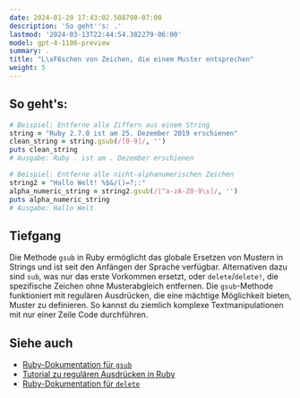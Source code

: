```yaml
---
date: 2024-01-20 17:43:02.508790-07:00
description: 'So geht''s: .'
lastmod: '2024-03-13T22:44:54.382279-06:00'
model: gpt-4-1106-preview
summary: .
title: "L\xF6schen von Zeichen, die einem Muster entsprechen"
weight: 5
---
```


## So geht's:
```Ruby
# Beispiel: Entferne alle Ziffern aus einem String
string = "Ruby 2.7.0 ist am 25. Dezember 2019 erschienen"
clean_string = string.gsub(/[0-9]/, '')
puts clean_string
# Ausgabe: Ruby . ist am . Dezember erschienen

# Beispiel: Entferne alle nicht-alphanumerischen Zeichen
string2 = "Hallo Welt! %$&/()=?;:"
alpha_numeric_string = string2.gsub(/[^a-zA-Z0-9\s]/, '')
puts alpha_numeric_string
# Ausgabe: Hallo Welt
```

## Tiefgang
Die Methode `gsub` in Ruby ermöglicht das globale Ersetzen von Mustern in Strings und ist seit den Anfängen der Sprache verfügbar. Alternativen dazu sind `sub`, was nur das erste Vorkommen ersetzt, oder `delete`/`delete!`, die spezifische Zeichen ohne Musterabgleich entfernen. Die `gsub`-Methode funktioniert mit regulären Ausdrücken, die eine mächtige Möglichkeit bieten, Muster zu definieren. So kannst du ziemlich komplexe Textmanipulationen mit nur einer Zeile Code durchführen.

## Siehe auch
- [Ruby-Dokumentation für `gsub`](https://ruby-doc.org/core-2.7.0/String.html#method-i-gsub)
- [Tutorial zu regulären Ausdrücken in Ruby](https://www.rubyguides.com/2015/06/ruby-regex/)
- [Ruby-Dokumentation für `delete`](https://ruby-doc.org/core-2.7.0/String.html#method-i-delete)
